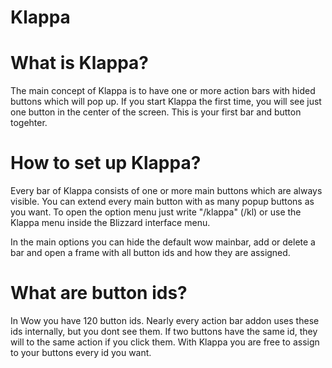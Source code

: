 # Klappa
# What is Klappa?
The main concept of Klappa is to have one or more action bars with hided buttons which will pop up. If you start Klappa the first time, you will see just one button in the center of the screen. This is your first bar and button togehter. 

# How to set up Klappa?
Every bar of Klappa consists of one or more main buttons which are always visible. You can extend every main button with as many popup buttons as you want. To open the option menu just write "/klappa" (/kl) or use the Klappa menu inside the Blizzard interface menu.

In the main options you can hide the default wow mainbar, add or delete a bar and open a frame with all button ids and how they are assigned.

# What are button ids?
In Wow you have 120 button ids. Nearly every action bar addon uses these ids internally, but you dont see them. If two buttons have the same id, they will to the same action if you click them. With Klappa you are free to assign to your buttons every id you want.
